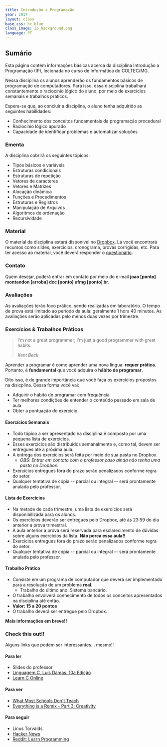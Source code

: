 ```yaml
---
title: Introdução a Programação
year: 2017
layout: class
base_css: hc_blue
class_image: ip_background.png
language: PT
---
```


## Sumário

<p class="lead">
Esta página contém informações básicas acerca da disciplina Introdução a Programação (IP), lecionada no curso de Informática do COLTEC/MG.
</p>

Nessa disciplina os alunos aprenderão os fundamentos básicos de programação de computadores. Para isso, essa disciplina trabalhará constantemente o raciocínio lógico do aluno, por meio de exercícios semanais e trabalhos práticos.

Espera-se que, ao concluir a disciplina, o aluno tenha adquirido as seguintes habilidades:

* Conhecimento dos conceitos fundamentais da programação procedural
* Raciocínio lógico apurado
* Capacidade de identificar problemas e automatizar soluções

### Ementa

A disciplina cobrirá os seguintes tópicos:

* Tipos básicos e variáveis
* Estruturas condicionais
* Estruturas de repetição
* Vetores de caracteres
* Vetores e Matrizes
* Alocação dinâmica
* Funções e Procedimentos
* Estruturas e Registros
* Manipulação de Arquivos
* Algoritmos de ordenação
* Recursividade

### Material

O material da disciplina estará disponível no [Dropbox](http://www.dropbox.com). Lá você encontrará recursos como slides, exercícios, cronograma, provas corrigidas, etc. Para ter acesso ao material, você deverá responder o [questionário](https://goo.gl/forms/hdzltKt4HFFkAnuk1). 

### Contato

Quem desejar, poderá entrar em contato por meio do e-mail **joao [ponto] montandon [arroba] dcc [ponto] ufmg [ponto] br**.

### Avaliações

As avaliações terão foco prático, sendo realizadas em laboratório. O tempo de prova está limitado ao período da aula: geralmente 1 hora 40 minutos. As avaliações serão aplicadas pelo menos duas vezes por trimestre.

### Exercícios & Trabalhos Práticos

>I'm not a great programmer; I'm just a good programmer with great habits.
>
><cite>Kent Beck</cite>

Aprender a programar é como aprender uma nova língua: **requer prática**. Portanto, é **fundamental** que você adquira o **hábito de programar**.

Dito isso, é de grande importância que você faça os exercícios propostos na disicplina. Dessa forma você vai:

* Adquirir o hábito de programar com frequência
* Ter melhores condições de entender o conteúdo passado em sala de aula
* Obter a pontuação do exercício

#### Exercícios Semanais

* Todo tópico a ser apresentado na disciplina é composto por uma pequena lista de exercícios.
* Esses exercícios são distribuídos semanalmente e, como tal, devem ser entregues até a próxima aula.
* A entrega dos exercícios será feita por meio de sua pasta no Dropbox.
    - *OBS: Entrar em contato com o professor caso ainda não tenha uma pasta no Dropbox.*
* Exercícios entregues fora do prazo serão penalizados conforme regra do setor.
* Qualquer tentativa de cópia -- parcial ou integral -- será prontamente anulada pelo professor.

#### Lista de Exercícios

* Na metade de cada trimestre, uma lista de exercícios será disponibilizada para os alunos.
* Os exercícios deverão ser entregues pelo Dropbox, até às 23:59 do dia anterior a prova trimestral.
* A aula anterior a prova será reservada para esclarecimento de dúvidas sobre alguns exercícios da lista. **Não perca essa aula!!**
* Exercícios entregues fora do prazo serão penalizados conforme regra do setor.
* Qualquer tentativa de cópia -- parcial ou integral -- será prontamente anulada pelo professor.

#### Trabalho Prático

* Consiste em um programa de computador que deverá ser implementado para a resolução de um problema **real**.
    - Trabalho do último ano: Sistema bancário.
* O trabalho envolverá conhecimento de todos os conceitos apresentados na disciplina até então.
* **Valor: 15 a 20 pontos**
* O trabalho deverá ser entregue pelo Dropbox.

**Mais informações em breve!!**

### Check this out!!

Alguns links que podem ser interessantes... mesmo!!

#### Para ler

* <i class="fa fa-star small"></i> Slides do professor
* [<i class="fa fa-star small"></i> Linguagem C, Luís Damas, 10a Edição](http://www.buscape.com.br/linguagem-c-luis-damas-8521615191.html)
* [Learn C Online](http://www.learnconline.com/)

#### Para ver

* [What Most Schools Don't Teach](https://www.youtube.com/watch?v=nKIu9yen5nc)
* [Everything is a Remix - Part 3: Creativity](https://www.youtube.com/watch?v=Q-FLfzkqkUs)

#### Para seguir

* Linus Torvalds [<i class="fa fa-github"></i>](https://github.com/torvalds) [<i class="fa fa-twitter"></i>](https://twitter.com/linus__torvalds)
* [Hacker News](https://news.ycombinator.com/)
* [Reddit: Learn Programming](https://www.reddit.com/r/learnprogramming)
